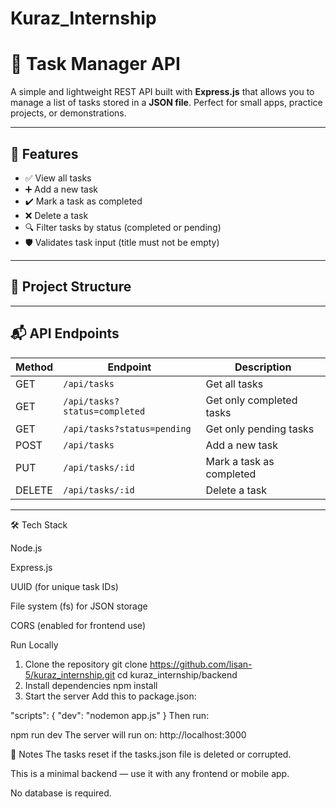# Kuraz_Internship

# 🧠 Task Manager API

A simple and lightweight REST API built with **Express.js** that allows you to manage a list of tasks stored in a **JSON file**. Perfect for small apps, practice projects, or demonstrations.

---

## 🚀 Features

- ✅ View all tasks
- ➕ Add a new task
- ✔️ Mark a task as completed
- ❌ Delete a task
- 🔍 Filter tasks by status (completed or pending)
- 🛡 Validates task input (title must not be empty)

---

## 📂 Project Structure




---

## 📬 API Endpoints

| Method | Endpoint                   | Description                      |
|--------|----------------------------|----------------------------------|
| GET    | `/api/tasks`               | Get all tasks                    |
| GET    | `/api/tasks?status=completed` | Get only completed tasks         |
| GET    | `/api/tasks?status=pending`   | Get only pending tasks           |
| POST   | `/api/tasks`               | Add a new task                   |
| PUT    | `/api/tasks/:id`           | Mark a task as completed         |
| DELETE | `/api/tasks/:id`           | Delete a task                    |

---

🛠 Tech Stack

Node.js

Express.js

UUID (for unique task IDs)

File system (fs) for JSON storage

CORS (enabled for frontend use)


Run Locally
1. Clone the repository
git clone https://github.com/lisan-5/kuraz_internship.git
cd kuraz_internship/backend
2. Install dependencies
npm install
3. Start the server
Add this to package.json:

"scripts": {
  "dev": "nodemon app.js"
}
Then run:

npm run dev
The server will run on: http://localhost:3000

📌 Notes
The tasks reset if the tasks.json file is deleted or corrupted.

This is a minimal backend — use it with any frontend or mobile app.

No database is required.
